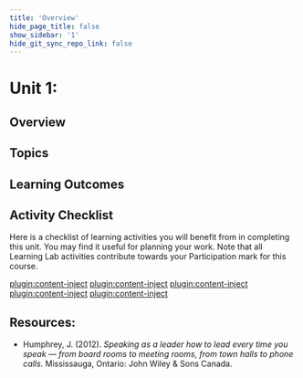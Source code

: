 ```yaml
---
title: 'Overview'
hide_page_title: false
show_sidebar: '1'
hide_git_sync_repo_link: false
---
```

# Unit 1:


## Overview



## Topics

## Learning Outcomes


## Activity Checklist

Here is a checklist of learning activities you will benefit from in
completing this unit. You may find it useful for planning your work.
Note that all Learning Lab activities contribute towards your Participation
mark for this course.

[plugin:content-inject](../_10-1)
[plugin:content-inject](../_10-2)
[plugin:content-inject](../_10-3)
[plugin:content-inject](../_10-4)
[plugin:content-inject](../_10-5)

## Resources:

- Humphrey, J. (2012). *Speaking as a leader how to lead every time you speak — from board rooms to meeting rooms, from town halls to phone calls*. Mississauga, Ontario: John Wiley & Sons Canada.
